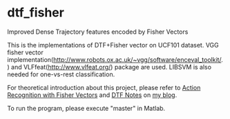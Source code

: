 dtf_fisher
==========

Improved Dense Trajectory features encoded by Fisher Vectors

This is the implementations of DTF+Fisher vector on UCF101 dataset.
VGG fisher vector implementation(http://www.robots.ox.ac.uk/~vgg/software/enceval_toolkit/.) and VLFfeat(http://www.vlfeat.org/) package are used. LIBSVM is also needed for one-vs-rest classification. 

For theoretical introduction about this project, please refer to [Action Recognition with Fisher Vectors](http://www.bo-yang.net/2014/04/30/fisher-vector-in-action-recognition) and [DTF Notes](http://www.bo-yang.net/2014/01/10/dense-trajectory-notes) on [my blog](bo-yang.github.io).

To run the program, please execute "master" in Matlab.
